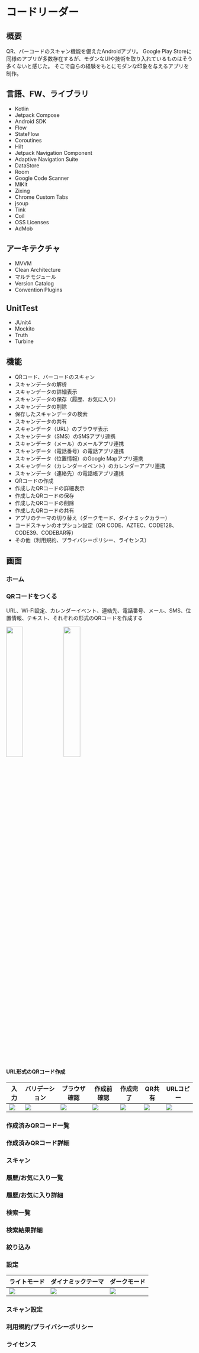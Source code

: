 # コードリーダー

## 概要
QR、バーコードのスキャン機能を備えたAndroidアプリ。
Google Play Storeに同様のアプリが多数存在するが、モダンなUIや技術を取り入れているものはそう多くないと感じた。
そこで自らの経験をもとにモダンな印象を与えるアプリを制作。

## 言語、FW、ライブラリ
* Kotlin
* Jetpack Compose
* Android SDK
* Flow
* StateFlow
* Coroutines
* Hilt
* Jetpack Navigation Component
* Adaptive Navigation Suite
* DataStore
* Room
* Google Code Scanner
* MlKit
* Zixing
* Chrome Custom Tabs
* jsoup
* Tink
* Coil
* OSS Licenses
* AdMob

## アーキテクチャ
* MVVM
* Clean Architecture
* マルチモジュール
* Version Catalog
* Convention Plugins

## UnitTest
* JUnit4
* Mockito
* Truth
* Turbine

## 機能
* QRコード、バーコードのスキャン
* スキャンデータの解析
* スキャンデータの詳細表示
* スキャンデータの保存（履歴、お気に入り）
* スキャンデータの削除
* 保存したスキャンデータの検索
* スキャンデータの共有
* スキャンデータ（URL）のブラウザ表示
* スキャンデータ（SMS）のSMSアプリ連携
* スキャンデータ（メール）のメールアプリ連携
* スキャンデータ（電話番号）の電話アプリ連携
* スキャンデータ（位置情報）のGoogle Mapアプリ連携
* スキャンデータ（カレンダーイベント）のカレンダーアプリ連携
* スキャンデータ（連絡先）の電話帳アプリ連携
* QRコードの作成
* 作成したQRコードの詳細表示
* 作成したQRコードの保存
* 作成したQRコードの削除
* 作成したQRコードの共有
* アプリのテーマの切り替え（ダークモード、ダイナミックカラー）
* コードスキャンのオプション設定（QR CODE、AZTEC、CODE128、CODE39、CODEBAR等）
* その他（利用規約、プライバシーポリシー、ライセンス）

## 画面
### ホーム

### QRコードをつくる

URL、Wi-Fi設定、カレンダーイベント、連絡先、電話番号、メール、SMS、位置情報、テキスト、それぞれの形式のQRコードを作成する

<img src="https://github.com/user-attachments/assets/034eb43c-299a-46c8-98b5-2fbbd0d97c09" width="30%"> <img src="https://github.com/user-attachments/assets/0db7e37c-c1c2-4412-afb4-5f8cf5db2c63" width="30%">

#### URL形式のQRコード作成

| 入力 | バリデーション | ブラウザ確認 | 作成前確認 | 作成完了 | QR共有 | URLコピー |
| ---- | ---- | ---- | ---- | ---- | ---- | ---- |
| <img src="https://github.com/user-attachments/assets/c9f37532-852a-477a-b126-0ee97f16baf8"> | <img src="https://github.com/user-attachments/assets/d400f49d-5d6c-4900-b231-e2d250d55158"> | <img src="https://github.com/user-attachments/assets/099271ad-3407-4f4e-b179-9b688afb7bc2"> | <img src="https://github.com/user-attachments/assets/be9ed197-f2d3-4813-ab1e-78dfe432fe99"> | <img src="https://github.com/user-attachments/assets/0413e149-4509-4ae2-b05c-7a138b8866ff"> | <img src="https://github.com/user-attachments/assets/2c8d52b8-4532-4fa1-a021-666a487e1446"> | <img src="https://github.com/user-attachments/assets/5798f457-bdcf-40c0-8c01-c19e6cb80775"> |






### 作成済みQRコード一覧

### 作成済みQRコード詳細

### スキャン

### 履歴/お気に入り一覧

### 履歴/お気に入り詳細

### 検索一覧

### 検索結果詳細

### 絞り込み

### 設定

| ライトモード | ダイナミックテーマ | ダークモード |
| ---- | ---- | ---- |
| <img src="https://github.com/user-attachments/assets/9ba6adf5-f918-4dfb-b243-a1b5aba11d9e">| <img src="https://github.com/user-attachments/assets/b2362eb5-6377-4a53-93bc-b15c31eb86eb"> |<img src="https://github.com/user-attachments/assets/e25a8710-ee75-41f6-a405-85e2de8fea38">|










### スキャン設定


### 利用規約/プライバシーポリシー

### ライセンス















